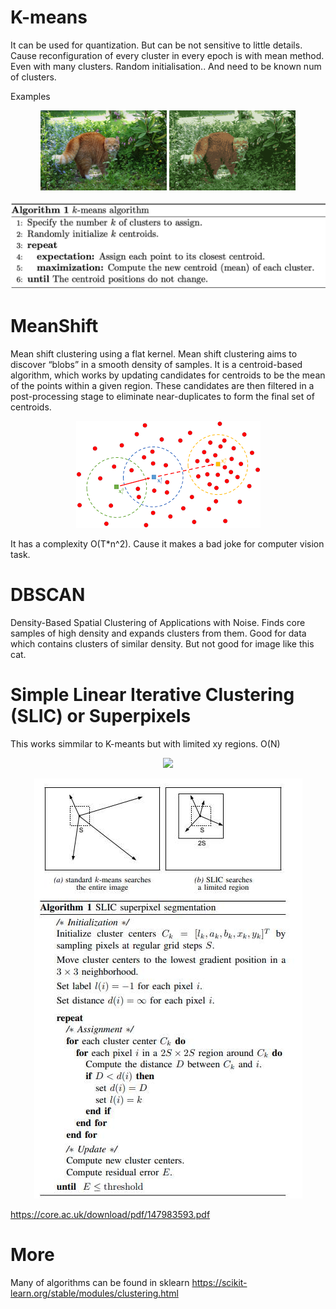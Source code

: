 # K-means

It can be used for quantization.
But can be not sensitive to little details. Cause reconfiguration of every cluster in every epoch is with mean method. Even with many clusters. Random initialisation.. And need to be known num of clusters.

Examples

<p align="center"> 
<img src="https://github.com/popikeyshen/all/blob/main/clustering/cat.jpg" width = 40% />  <img src="https://github.com/popikeyshen/all/blob/main/clustering/cat_res.png" width = 40% /> 
</p>

<p align="center"> <img src="https://github.com/popikeyshen/all/blob/main/clustering/k-means.jpg"  /></p>

# MeanShift

Mean shift clustering using a flat kernel.
Mean shift clustering aims to discover “blobs” in a smooth density of samples. It is a centroid-based algorithm, which works by updating candidates for centroids to be the mean of the points within a given region. These candidates are then filtered in a post-processing stage to eliminate near-duplicates to form the final set of centroids.

<p align="center"> <img src="https://github.com/popikeyshen/all/blob/main/clustering/mean-shift.png"  /></p>

It has a complexity O(T*n^2). Cause it makes a bad joke for computer vision task.


# DBSCAN 

Density-Based Spatial Clustering of Applications with Noise. Finds core samples of high density and expands clusters from them. Good for data which contains clusters of similar density.
But not good for image like this cat.

# Simple Linear Iterative Clustering (SLIC) or Superpixels

This works simmilar to K-meants but with limited xy regions.  O(N)

<p align="center"> <img src="/superpixels_5_segments.png"  /></p>
<p align="center"> <img src="/clustering/slic.jpg"  /></p>

https://core.ac.uk/download/pdf/147983593.pdf

# More

Many of algorithms can be found in sklearn https://scikit-learn.org/stable/modules/clustering.html
